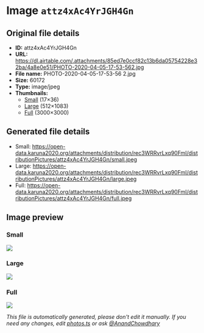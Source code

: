 # Image `attz4xAc4YrJGH4Gn`

## Original file details

- **ID:** attz4xAc4YrJGH4Gn
- **URL:** https://dl.airtable.com/.attachments/85ed7e0ccf82c13b6da05754228e32ba/4a8e0e51/PHOTO-2020-04-05-17-53-562.jpg
- **File name:** PHOTO-2020-04-05-17-53-56 2.jpg
- **Size:** 60172
- **Type:** image/jpeg
- **Thumbnails:**
  - [Small](https://dl.airtable.com/.attachmentThumbnails/01b435e93c3cbfcd6e8aeb730186d845/1bed4360) (17×36)
  - [Large](https://dl.airtable.com/.attachmentThumbnails/3dbafe72194068898c70ee38a9671dde/adc4b42c) (512×1083)
  - [Full](https://dl.airtable.com/.attachmentThumbnails/8f6682f7ba9a7d683ff6912ec5a31193/35715d9c) (3000×3000)

## Generated file details

- Small: https://open-data.karuna2020.org/attachments/distribution/rec3WRRvrLxq90FmI/distributionPictures/attz4xAc4YrJGH4Gn/small.jpeg
- Large: https://open-data.karuna2020.org/attachments/distribution/rec3WRRvrLxq90FmI/distributionPictures/attz4xAc4YrJGH4Gn/large.jpeg
- Full: https://open-data.karuna2020.org/attachments/distribution/rec3WRRvrLxq90FmI/distributionPictures/attz4xAc4YrJGH4Gn/full.jpeg

## Image preview

### Small

![](https://open-data.karuna2020.org/attachments/distribution/rec3WRRvrLxq90FmI/distributionPictures/attz4xAc4YrJGH4Gn/small.jpeg)

### Large

![](https://open-data.karuna2020.org/attachments/distribution/rec3WRRvrLxq90FmI/distributionPictures/attz4xAc4YrJGH4Gn/large.jpeg)

### Full

![](https://open-data.karuna2020.org/attachments/distribution/rec3WRRvrLxq90FmI/distributionPictures/attz4xAc4YrJGH4Gn/full.jpeg)

_This file is automatically generated, please don't edit it manually. If you need any changes, edit [photos.ts](/photos.ts) or ask [@AnandChowdhary](https://github.com/AnandChowdhary)_
